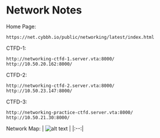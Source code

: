 # Network Notes

Home Page:
```
https://net.cybbh.io/public/networking/latest/index.html
```

CTFD-1:
```
http://networking-ctfd-1.server.vta:8000/
http://10.50.20.162:8000/
```

CTFD-2:
```
http://networking-ctfd-2.server.vta:8000/
http://10.50.23.147:8000/
```

CTFD-3:
```
http://networking-practice-ctfd.server.vta:8000/
http://10.50.21.30:8000/
```

Network Map:
| ![alt text](https://git.cybbh.space/net/public/-/raw/master/modules/networking/slides/images/student_net_range_blue_only.png "Network Map") |
|:--:|
